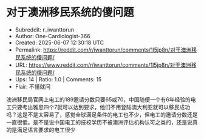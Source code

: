 # 对于澳洲移民系统的傻问题

- Subreddit: r_iwanttorun
- Author: One-Cardiologist-366
- Created: 2025-06-07 12:30:18 UTC
- Permalink: https://reddit.com/r/iwanttorun/comments/1l5jp8n/对于澳洲移民系统的傻问题/
- URL: https://www.reddit.com/r/iwanttorun/comments/1l5jp8n/对于澳洲移民系统的傻问题/
- Ups: 14 | Ratio: 1.0 | Comments: 15
- Flair: 不懂就问


澳洲移民局官网上电工的189邀请分数只要65或70，中国随便一个有6年经验的电工只要考出雅思四个7就可以达到要求，他们不用登陆澳大利亚就可以移民成功吗？这是不是太容易了，感觉全球满足条件的电工也不少，但电工的邀请分数还是一直很低。是不是说中国电工的技校学历不被澳洲评估机构认可之类的，还是说真的是满足语言要求的电工很少

